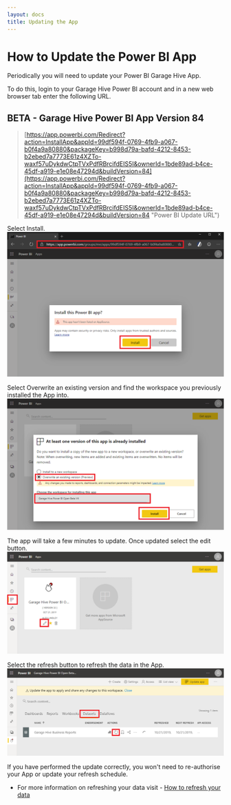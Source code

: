 ```yaml
---
layout: docs
title: Updating the App
---
```


#   How to Update the Power BI App

Periodically you will need to update your Power BI Garage Hive App. 

To do this, login to your Garage Hive Power BI account and in a new web browser tab enter the following URL.

## BETA - Garage Hive Power BI App Version 84
> [https://app.powerbi.com/Redirect?action=InstallApp&appId=99df594f-0769-4fb9-a067-b0f4a9a80880&packageKey=b998d79a-bafd-4212-8453-b2ebed7a7773E61z4XZTo-waxf57uDykdwCtpTVxPdfRBrcifdEIS5I&ownerId=1bde89ad-b4ce-45df-a919-e1e08e47294d&buildVersion=84](https://app.powerbi.com/Redirect?action=InstallApp&appId=99df594f-0769-4fb9-a067-b0f4a9a80880&packageKey=b998d79a-bafd-4212-8453-b2ebed7a7773E61z4XZTo-waxf57uDykdwCtpTVxPdfRBrcifdEIS5I&ownerId=1bde89ad-b4ce-45df-a919-e1e08e47294d&buildVersion=84 "Power BI Update URL")
   

Select Install.
![](media/powerbi-app-update.png)

Select Overwrite an existing version and find the workspace you previously installed the App into. 
![](media/powerbi-app-overwrite.png)

The app will take a few minutes to update. Once updated select the edit button. 
![](media/powerbi-app-update-overwrite-edit.png)

Select the refresh button to refresh the data in the App. 
![](media/powerbi-app-update-refresh.png)

If you have performed the update correctly, you won't need to re-authorise your App or update your refresh schedule. 

* For more information on refreshing your data visit - [How to refresh your data](https://docs.garagehive.co.uk/docs/powerbi-refresh-data.html "How to refresh your data")